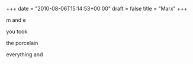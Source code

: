 +++
date = "2010-08-06T15:14:53+00:00"
draft = false
title = "Marx"
+++
<p>m and e</p>&#13;
<p>you took</p>&#13;
<p>the porcelain</p>&#13;
<p>everything and </p> 
